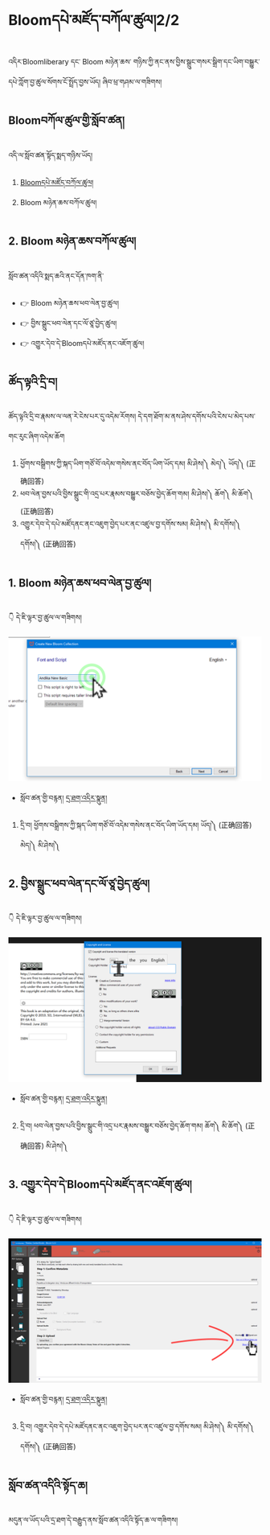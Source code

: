 # Bloomདཔེ་མཛོད་བཀོལ་ཚུལ།2/2

འདིར་Bloomliberary དང་ Bloom མཉེན་ཆས་ གཉིས་ཀྱི་ནང་ནས་བྱིས་སྒྲུང་གསར་སྒྲིག་དང་ཡིག་བསྒྱུར་དཔེ་ཀློག་བྱ་ཚུལ་སོགས་ངོ་སྤྲོད་བྱས་ཡོད། ཞིབ་ཕྲ་གཤམ་ལ་གཟིགས།

## Bloomབཀོལ་ཚུལ་གྱི་སློབ་ཚན།

འདི་ལ་སློབ་ཚན་སྟོད་སྨད་གཉིས་ཡོད།
1. [Bloomདཔེ་མཛོད་བཀོལ་ཚུལ།](https://github.com/buda-base/budax/blob/master/howtoguides/RAB11/index.md)
2. Bloom མཉེན་ཆས་བཀོལ་ཚུལ།

## 2. Bloom མཉེན་ཆས་བཀོལ་ཚུལ།

སློབ་ཚན་འདིའི་སྨད་ཆའི་ནང་དོན་ཁག་ནི་

- 👉 Bloom མཉེན་ཆས་ཕབ་ལེན་བྱ་ཚུལ།
- 👉 བྱིས་སྒྲུང་ཕབ་ལེན་དང་ལོ་ཙཱ་བྱེད་ཚུལ།
- 👉 འགྱུར་དེབ་དེ་Bloomདཔེ་མཛོད་ནང་འཇོག་ཚུལ།

## ཚོད་ལྟའི་དྲི་བ།

ཚོད་ལྟའི་དྲི་བ་རྣམས་ལ་ལན་རེ་ངེས་པར་དུ་འདེམ་རོགས། དེ་དག་ཐོག་མ་ནས་ཤེས་དགོས་པའི་ངེས་པ་མེད་པས་གང་རུང་ཞིག་འདེམ་ཆོག

1. ཕྱོགས་བསྒྲིགས་ཀྱི་སྐད་ཡིག་གཙོ་བོ་འདེམ་གསེས་ནང་བོད་ཡིག་ཡོད་དམ། མི་ཤེས།༽ མེད།༽ ཡོད།༽ (正确回答)
2. ཕབ་ལེན་བྱས་པའི་བྱིས་སྒྲུང་གི་འདྲ་པར་རྣམས་བསྒྱུར་བཅོས་བྱེད་ཆོག་གམ། མི་ཤེས།༽ ཆོག༽ མི་ཆོག༽ (正确回答)
3. འགྱུར་དེབ་དེ་དཔེ་མཛོདནང་ནང་འཇུག་བྱེད་པར་ནང་འཛུལ་བྱ་དགོས་སམ། མི་ཤེས།༽ མི་དགོས།༽ དགོས།༽ (正确回答)

## 1. Bloom མཉེན་ཆས་ཕབ་ལེན་བྱ་ཚུལ།

👇 དེ་ཇི་ལྟར་བྱ་ཚུལ་ལ་གཟིགས།

![800](Images/000001.png)

- སློབ་ཚན་གྱི་བརྙན། [དྲ་ཐག་འདིར་སྣུན།](https://drive.google.com/file/d/1PFF3L1-AlUXp1ZpDn7Mandgkurl1pSzH/view?usp=share_link)

1. དྲི་བ། ཕྱོགས་བསྒྲིགས་ཀྱི་སྐད་ཡིག་གཙོ་བོ་འདེམ་གསེས་ནང་བོད་ཡིག་ཡོད་དམ། 
ཡོད།༽ (正确回答) མེད།༽ མི་ཤེས།༽

## 2. བྱིས་སྒྲུང་ཕབ་ལེན་དང་ལོ་ཙཱ་བྱེད་ཚུལ།

👇 དེ་ཇི་ལྟར་བྱ་ཚུལ་ལ་གཟིགས།

![800](Images/000002.png)


- སློབ་ཚན་གྱི་བརྙན། [དྲ་ཐག་འདིར་སྣུན།](https://drive.google.com/file/d/1tHyFhvaL56LPsqHSsxPARjF1qJrDs2-h/view?usp=share_link)


2. དྲི་བ། ཕབ་ལེན་བྱས་པའི་བྱིས་སྒྲུང་གི་འདྲ་པར་རྣམས་བསྒྱུར་བཅོས་བྱེད་ཆོག་གམ། 
ཆོག༽ མི་ཆོག༽ (正确回答) མི་ཤེས།༽

## 3. འགྱུར་དེབ་དེ་Bloomདཔེ་མཛོད་ནང་འཇོག་ཚུལ།

👇 དེ་ཇི་ལྟར་བྱ་ཚུལ་ལ་གཟིགས།

![800](Images/000003.png)
 

- སློབ་ཚན་གྱི་བརྙན། [དྲ་ཐག་འདིར་སྣུན།](https://drive.google.com/file/d/18EgTZeGeyn3TmJuLScYckahuu5tnId11/view?usp=share_link)


3. དྲི་བ། འགྱུར་དེབ་དེ་དཔེ་མཛོདནང་ནང་འཇུག་བྱེད་པར་ནང་འཛུལ་བྱ་དགོས་སམ། 
མི་ཤེས།༽ མི་དགོས།༽ དགོས།༽ (正确回答)

## སློབ་ཚན་འདིའི་སྟོད་ཆ།

མདུན་ལ་ཡོད་པའི་དྲ་ཐག་དེ་བརྒྱུད་ནས་སློབ་ཚན་འདིའི་སྟོད་ཆ་ལ་གཟིགས།
